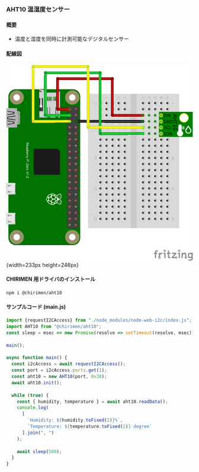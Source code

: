 ### AHT10 温湿度センサー

#### 概要

* 温度と湿度を同時に計測可能なデジタルセンサー

#### 配線図

![](./schematic.png "schematic"){width=233px height=246px}

#### CHIRIMEN 用ドライバのインストール

```shell
npm i @chirimen/aht10
```

#### サンプルコード (main.js)

```javascript
import {requestI2CAccess} from "./node_modules/node-web-i2c/index.js";
import AHT10 from "@chirimen/aht10";
const sleep = msec => new Promise(resolve => setTimeout(resolve, msec));

main();

async function main() {
  const i2cAccess = await requestI2CAccess();
  const port = i2cAccess.ports.get(1);
  const aht10 = new AHT10(port, 0x38);
  await aht10.init();

  while (true) {
    const { humidity, temperature } = await aht10.readData();
    console.log(
      [
        `Humidity: ${humidity.toFixed(2)}%`,
        `Temperature: ${temperature.toFixed(2)} degree`
      ].join(", ")
    );

    await sleep(500);
  }
}
```
